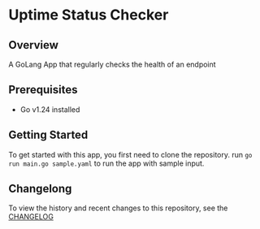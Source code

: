 # Uptime Status Checker

## Overview
A GoLang App that regularly checks the health of an endpoint

## Prerequisites
- Go v1.24 installed

## Getting Started

To get started with this app, you first need to clone the repository.
run `go run main.go sample.yaml` to run the app with sample input.

## Changelong

To view the history and recent changes to this repository, see the [CHANGELOG](./CHANGELOG.md)
